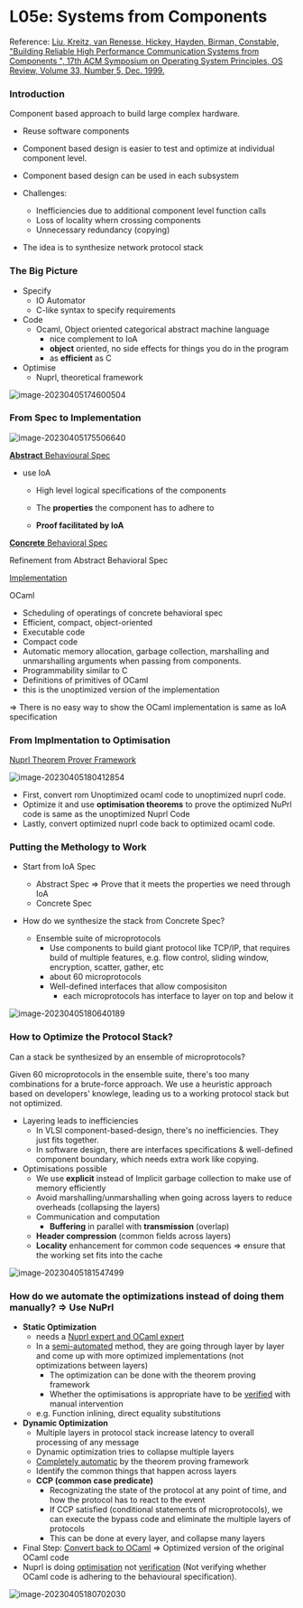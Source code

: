 # L05e: Systems from Components

Reference: [Liu, Kreitz, van Renesse, Hickey, Hayden, Birman, Constable, "Building Reliable High Performance Communication Systems from Components ", 17th ACM Symposium on Operating System Principles, OS Review, Volume 33, Number 5, Dec. 1999.](https://gatech.instructure.com/courses/297032/files/36092771/download)



### Introduction

Component based approach to build large complex hardware. 

- Reuse software components

- Component based design is easier to test and optimize at individual component level. 

- Component based design can be used in each subsystem
- Challenges:
  - Inefficiencies due to additional component level function calls
  - Loss of locality whern crossing components
  - Unnecessary redundancy (copying)
- The idea is to synthesize network protocol stack



### The Big Picture

- Specify
  - IO Automator
  - C-like syntax to specify requirements
- Code
  - Ocaml, Object oriented categorical abstract machine language
    - nice complement to IoA
    - **object** oriented, no side effects for things you do in the program
    - as **efficient** as C 
- Optimise
  - Nuprl, theoretical framework

![image-20230405174600504](assets/image-20230405174600504.png)

### From Spec to Implementation

![image-20230405175506640](assets/image-20230405175506640.png)

<u>**Abstract** Behavioural Spec</u>

- use IoA

  - High level logical specifications of the components

  - The **properties** the component has to adhere to 

  - **Proof facilitated by IoA**



<u>**Concrete** Behavioral Spec</u>

Refinement from Abstract Behavioral Spec



<u>Implementation</u>

OCaml

- Scheduling of operatings of concrete behavioral spec
- Efficient, compact, object-oriented
- Executable code
- Compact code
- Automatic memory allocation, garbage collection, marshalling and unmarshalling arguments when passing from components.
- Programmability similar to C
- Definitions of primitives of OCaml 
- this is the unoptimized version of the implementation



=> There is no easy way to show the OCaml implementation is same as IoA specification



### From Implmentation to Optimisation

<u>Nuprl Theorem Prover Framework</u>

![image-20230405180412854](assets/image-20230405180412854.png)

- First, convert rom Unoptimized ocaml code to unoptimized nuprl code. 
- Optimize it and use **optimisation theorems** to prove the optimized NuPrl code is same as the unoptimized Nuprl Code
- Lastly, convert optimized nuprl code back to optimized ocaml code.



### Putting the Methology to Work

- Start from IoA Spec

  - Abstract Spec => Prove that it meets the properties we need through IoA
  - Concrete Spec

- How do we synthesize the stack from Concrete Spec? 

  - Ensemble suite of microprotocols
    - Use components to build giant protocol like TCP/IP, that requires build of multiple features, e.g. flow control, sliding window, encryption, scatter, gather, etc
    - about 60 microprotocols 
    - Well-defined interfaces that allow composisiton
      - each microprotocols has interface to layer on top and below it

  

![image-20230405180640189](assets/image-20230405180640189.png)

### How to Optimize the Protocol Stack?

Can a stack be synthesized by an ensemble of microprotocols?

Given 60 microprotocols in the ensemble suite, there's too many combinations for a brute-force approach. We use a heuristic approach based on developers' knowlege, leading us to a working protocol stack but not optimized. 

- Layering leads to inefficiencies
  - In VLSI component-based-design, there's no inefficiencies. They just fits together. 
  - In software design, there are interfaces specifications & well-defined component boundary, which needs extra work like copying.
- Optimisations possible
  - We use **explicit** instead of Implicit garbage collection to make use of memory efficiently
  - Avoid marshalling/unmarshalling when going across layers to reduce overheads (collapsing the layers)
  - Communication and computation
    - **Buffering** in parallel with **transmission** (overlap)
  - **Header compression** (common fields across layers)
  - **Locality** enhancement for common code sequences => ensure that the working set fits into the cache

![image-20230405181547499](assets/image-20230405181547499.png)

### How do we automate the optimizations instead of doing them manually? => Use NuPrl

- **Static Optimization**
  - needs a <u>Nuprl expert and OCaml expert</u>
  - In a <u>semi-automated</u> method, they are going through layer by layer and come up with more optimized implementations (not optimizations between layers)
    - The optimization can be done with the theorem proving framework
    - Whether the optimisations is appropriate have to be <u>verified</u> with manual intervention
  - e.g. Function inlining, direct equality substitutions
- **Dynamic Optimization**
  - Multiple layers in protocol stack increase latency to overall processing of any message
  - Dynamic optimization tries to collapse multiple layers
  - <u>Completely automatic</u> by the theorem proving framework
  - Identify the common things that happen across layers
  - **CCP (common case predicate)**
    - Recognizating the state of the protocol at any point of time, and how the protocol has to react to the event
    - If CCP satisfied (conditional statements of microprotocols), we can execute the bypass code and eliminate the multiple layers of protocols
    - This can be done at every layer, and collapse many layers
- Final Step: <u>Convert back to OCaml</u> => Optimized version of the original OCaml code
- Nuprl is doing <u>optimisation</u> not <u>verification</u> (Not verifying whether OCaml code is adhering to the behavioural specification). 

![image-20230405180702030](assets/image-20230405180702030.png)



